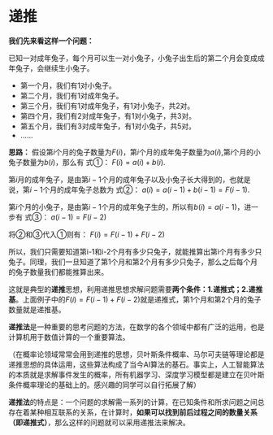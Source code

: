 # 递推

**我们先来看这样一个问题：**

已知一对成年兔子，每个月可以生一对小兔子，小兔子出生后的第二个月会变成成年兔子，会继续生小兔子。

* 第一个月，我们有1对小兔子。
* 第二个月，我们有1对成年兔子。
* 第三个月，我们有1对成年兔子，有1对小兔子，共2对。
* 第四个月，我们有2对成年兔子，有1对小兔子，共3对。
* 第五个月，我们有3对成年兔子，有1对小兔子，共5对。
* ......

**思路：**
假设第$i$个月的兔子数量为$F(i)$，第$i$个月的成年兔子数量为$a(i)$,第$i$个月的小兔子数量为$b(i)$，那么有 式①：
$F(i)=a(i)+b(i)$.

第$i$月的成年兔子，是由第$i-1$个月的成年兔子以及小兔子长大得到的，也就是说，第$i-1$个月的成年兔子总数为 式②：
$a(i)=a(i-1)+b(i-1)=F(i-1)$.

第$i$个月的小兔子，是由第$i-1$个月的成年兔子生的，所以有$b(i)=a(i-1)$，进一步有 式③：
$a(i-1)=F(i-2)$

将②和③代入①则有：
$F(i)=F(i-1)+F(i-2)$


所以，我们只需要知道第i-1和i-2个月有多少只兔子，就能推算出第i个月有多少只兔子。同理，我们一旦知道了第1个月和第2个月有多少只兔子，那么之后每个月的兔子数量我们都能推算出来。

这就是典型的**递推**思想，利用递推思想求解问题需要**两个条件：1.递推式；2.递推基**。上面例子中的$F(i)=F(i-1)+F(i-2)$就是递推式，第1个月和第2个月的兔子数量就是递推基。

**递推法**是一种重要的思考问题的方法，在数学的各个领域中都有广泛的运用，也是计算机用于数值计算的一个重要算法。

（在概率论领域常常会用到递推的思想，贝叶斯条件概率、马尔可夫链等理论都是递推思想的具体运用，这些算法构成了当今AI算法的基石。事实上，人工智能算法的本质就是求解事件发生的概率，所有机器学习、深度学习模型都是建立在贝叶斯条件概率理论的基础上的。感兴趣的同学可以自行拓展了解）

**递推法**的特点是：一个问题的求解需一系列的计算，在已知条件和所求问题之间总存在着某种相互联系的关系，在计算时，**如果可以找到前后过程之间的数量关系（即递推式）**，那么这样的问题就可以采用递推法来解决。


<!--stackedit_data:
eyJoaXN0b3J5IjpbLTMxOTc3NjUwLDEzODM5OTgxMjhdfQ==
-->
